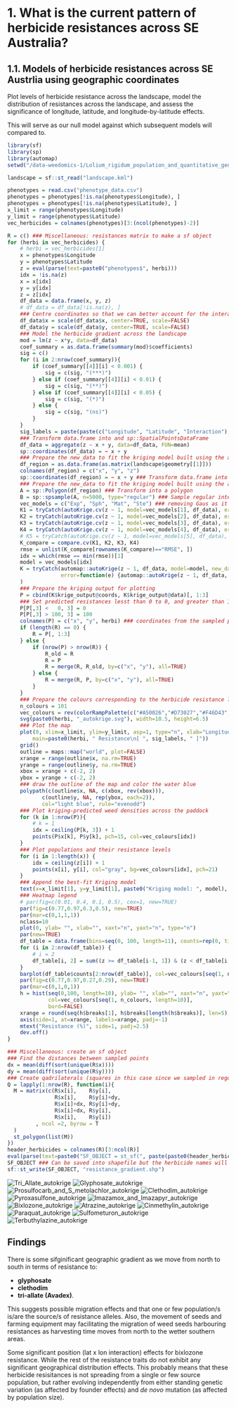 # 1. What is the current pattern of herbicide resistances across SE Australia?

## 1.1. Models of herbicide resistances across SE Austrlia using geographic coordinates

Plot levels of herbicide resistance across the landscape, model the distribution of resistances across the landscape, and assess the significance of longitude, latitude, and longitude-by-latitude effects.

This will serve as our null model against which subsequent models will compared to.

```R
library(sf)
library(sp)
library(automap)
setwd("/data-weedomics-1/Lolium_rigidum_population_and_quantitative_genetics/res")

landscape = sf::st_read("landscape.kml")

phenotypes = read.csv("phenotype_data.csv")
phenotypes = phenotypes[!is.na(phenotypes$Longitude), ]
phenotypes = phenotypes[!is.na(phenotypes$Latitude), ]
x_limit = range(phenotypes$Longitude)
y_limit = range(phenotypes$Latitude)
vec_herbicides = colnames(phenotypes)[3:(ncol(phenotypes)-2)]

R = c() ### Miscellaneous: resistances matrix to make a sf object
for (herbi in vec_herbicides) {
    # herbi = vec_herbicides[1]
    x = phenotypes$Longitude
    y = phenotypes$Latitude
    z = eval(parse(text=paste0("phenotypes$", herbi)))
    idx = !is.na(z)
    x = x[idx]
    y = y[idx]
    z = z[idx]
    df_data = data.frame(x, y, z)
    # df_data = df_data[!is.na(z), ]
    ### Centre coordinates so that we can better account for the interaction effect
    df_data$x = scale(df_data$x, center=TRUE, scale=FALSE)
    df_data$y = scale(df_data$y, center=TRUE, scale=FALSE)
    ### Model the herbicide gradient across the landscape
    mod = lm(z ~ x*y, data=df_data)
    coef_summary = as.data.frame(summary(mod)$coefficients)
    sig = c()
    for (i in 2:nrow(coef_summary)){
        if (coef_summary[[4]][i] < 0.001) {
            sig = c(sig, "(***)")
        } else if (coef_summary[[4]][i] < 0.01) {
            sig = c(sig, "(**)")
        } else if (coef_summary[[4]][i] < 0.05) {
            sig = c(sig, "(*)")
        } else {
            sig = c(sig, "(ns)")
        }
    }
    sig_labels = paste(paste(c("Longitude", "Latitude", "Interaction"), sig, sep=""), collapse=", ")
    ### Transform data.frame into and sp::SpatialPointsDataFrame
    df_data = aggregate(z ~ x + y, data=df_data, FUN=mean)
    sp::coordinates(df_data) = ~ x + y
    ### Prepare the new_data to fit the kriging model built using the above training data
    df_region = as.data.frame(as.matrix(landscape$geometry[[1]]))
    colnames(df_region) = c("x", "y", "z")
    sp::coordinates(df_region) = ~ x + y ### Transform data.frame into and sp::SpatialPointsDataFrame
    ### Prepare the new_data to fit the kriging model built using the above training data
    A = sp::Polygon(df_region) ### Transform into a polygon
    B = sp::spsample(A, n=5000, type="regular") ### Sample regular intervals across the polygon to approximate its area and shape
    vec_models = c("Exp", "Sph", "Mat", "Ste") ### removing Gaus as it results in a weir interpolation of Sakura
    K1 = tryCatch(autoKrige.cv(z ~ 1, model=vec_models[1], df_data), error=function(e){autoKrige.cv(z ~ 1, df_data)})
    K2 = tryCatch(autoKrige.cv(z ~ 1, model=vec_models[2], df_data), error=function(e){autoKrige.cv(z ~ 1, df_data)})
    K3 = tryCatch(autoKrige.cv(z ~ 1, model=vec_models[3], df_data), error=function(e){autoKrige.cv(z ~ 1, df_data)})
    K4 = tryCatch(autoKrige.cv(z ~ 1, model=vec_models[4], df_data), error=function(e){autoKrige.cv(z ~ 1, df_data)})
    # K5 = tryCatch(autoKrige.cv(z ~ 1, model=vec_models[5], df_data), error=function(e){autoKrige.cv(z ~ 1, df_data)})
    K_compare = compare.cv(K1, K2, K3, K4)
    rmse = unlist(K_compare[rownames(K_compare)=="RMSE", ])
    idx = which(rmse == min(rmse))[1]
    model = vec_models[idx]
    K = tryCatch(automap::autoKrige(z ~ 1, df_data, model=model, new_data=B),
                 error=function(e) {automap::autoKrige(z ~ 1, df_data, new_data=B)}
    )
    ### Prepare the kriging output for plotting
    P = cbind(K$krige_output@coords, K$krige_output@data)[, 1:3]
    ### Set predicted resistances lesst than 0 to 0, and greater than 100 to 100
    P[P[,3] <   0, 3] = 0
    P[P[,3] > 100, 3] = 100
    colnames(P) = c("x", "y", herbi) ### coordinates from the sampled points inside the paddock polygon and the krigng-predicted weed density, z
    if (length(R) == 0) {
        R = P[, 1:3]
    } else {
        if (nrow(P) > nrow(R)) {
            R_old = R
            R = P
            R = merge(R, R_old, by=c("x", "y"), all=TRUE)
        } else {
            R = merge(R, P, by=c("x", "y"), all=TRUE)
        }
    }
    ### Prepare the colours corresponding to the herbicide resistance levels
    n_colours = 101
    vec_colours = rev(colorRampPalette(c("#A50026","#D73027","#F46D43","#FDAE61","#FEE08B","#FFFFBF","#D9EF8B","#A6D96A","#66BD63","#1A9850","#006837"))(n_colours))
    svg(paste0(herbi, "_autokrige.svg"), width=10.5, height=6.5)
    ### Plot the map
    plot(0, xlim=x_limit, ylim=y_limit, asp=1, type="n", xlab="Longitude", ylab="Latitude",
        main=paste0(herbi, " Resistance\n[ ", sig_labels, " ]"))
    grid()
    outline = maps::map("world", plot=FALSE)
    xrange = range(outline$x, na.rm=TRUE)
    yrange = range(outline$y, na.rm=TRUE)
    xbox = xrange + c(-2, 2)
    ybox = yrange + c(-2, 2)
    ### draw the outline of the map and color the water blue
    polypath(c(outline$x, NA, c(xbox, rev(xbox))),
           c(outline$y, NA, rep(ybox, each=2)),
           col="light blue", rule="evenodd")
    ### Plot kriging-predicted weed densities across the paddock
    for (k in 1:nrow(P)){
        # k = 1
        idx = ceiling(P[k, 3]) + 1
        points(P$x[k], P$y[k], pch=15, col=vec_colours[idx])
    }
    ### Plot populations and their resistance levels
    for (i in 1:length(x)) {
        idx = ceiling(z[i]) + 1
        points(x[i], y[i], col="gray", bg=vec_colours[idx], pch=21)
    }
    ### Append the best-fit Kriging model
    text(x=x_limit[1], y=y_limit[1], paste0("Kriging model: ", model), pos=4)
    ### Heatmap legend
    # par(fig=c(0.01, 0.4, 0.1, 0.5), cex=1, new=TRUE)
    par(fig=c(0.77,0.97,0.3,0.5), new=TRUE)
    par(mar=c(0,1,1,1))
    nclass=10
    plot(0, ylab= "", xlab="", xaxt="n", yaxt="n", type="n")
    par(new=TRUE)
    df_table = data.frame(bins=seq(0, 100, length=11), counts=rep(0, times=11))
    for (i in 2:nrow(df_table)) {
        # i = 2
        df_table[i, 2] = sum((z >= df_table[i-1, 1]) & (z < df_table[i, 1]))
    }
    barplot(df_table$counts[2:nrow(df_table)], col=vec_colours[seq(1, n_colours, length=nclass)], bord=FALSE, las=1)
    par(fig=c(0.77,0.97,0.27,0.29), new=TRUE)
    par(mar=c(0,1,0,1))
    h = hist(seq(0,100, length=10), ylab= "", xlab="", xaxt="n", yaxt="n", las=1, main="", nclass=nclass, 
             col=vec_colours[seq(1, n_colours, length=10)],
             bord=FALSE)
    xrange = round(seq(h$breaks[1], h$breaks[length(h$breaks)], len=5), 2)
    axis(side=1, at=xrange, labels=xrange, padj=-1)
    mtext("Resistance (%)", side=1, padj=2.5)
    dev.off()
}

### Miscellaneous: create an sf object
### Find the distances between sampled points
dx = mean(diff(sort(unique(R$x))))
dy = mean(diff(sort(unique(R$y))))
### Create qadrilaterals (squares in this case since we sampled in regular intervals from the A, i.e. the landscape)
Q = lapply(1:nrow(R), function(i){
  M = matrix(c(R$x[i],    R$y[i],
               R$x[i],    R$y[i]+dy,
               R$x[i]+dx, R$y[i]+dy,
               R$x[i]+dx, R$y[i],
               R$x[i],    R$y[i])
         , ncol =2, byrow = T
  )
  st_polygon(list(M))
})
header_herbicides = colnames(R)[3:ncol(R)]
eval(parse(text=paste0("SF_OBJECT = st_sf(", paste(paste0(header_herbicides, "= R$", header_herbicides), collapse=", "), ", st_sfc(Q))")))
SF_OBJECT ### Can be saved into shapefile but the herbicide names will be trucated because of the inherent restrictions in the file format
sf::st_write(SF_OBJECT, "resistance_gradient.shp")
```

![Tri_Allate_autokrige](../res/Tri_Allate_autokrige.svg)
![Glyphosate_autokrige](../res/Glyphosate_autokrige.svg)
![Prosulfocarb_and_S_metolachlor_autokrige](../res/Prosulfocarb_and_S_metolachlor_autokrige.svg)
![Clethodim_autokrige](../res/Clethodim_autokrige.svg)
![Pyroxasulfone_autokrige](../res/Pyroxasulfone_autokrige.svg)
![Imazamox_and_Imazapyr_autokrige](../res/Imazamox_and_Imazapyr_autokrige.svg)
![Bixlozone_autokrige](../res/Bixlozone_autokrige.svg)
![Atrazine_autokrige](../res/Atrazine_autokrige.svg)
![Cinmethylin_autokrige](../res/Cinmethylin_autokrige.svg)
![Paraquat_autokrige](../res/Paraquat_autokrige.svg)
![Sulfometuron_autokrige](../res/Sulfometuron_autokrige.svg)
![Terbuthylazine_autokrige](../res/Terbuthylazine_autokrige.svg)

## Findings

There is some sifginificant geographic gradient as we move from north to south in terms of resistance to:

- **glyphosate**
- **clethodim**
- **tri-allate (Avadex)**.

This suggests possible migration effects and that one or few population/s is/are the source/s of resistance alleles. Also, the movement of seeds and farming equipment may facilitating the migration of weed seeds harbouring resistances as harvesting time moves from north to the wetter southern areas.

Some significant position (lat x lon interaction) effects for bixlozone resistance. While the rest of the resistance traits do not exhibit any significant geographical distribution effects. This probably means that these herbicide resisitances is not spreading from a single or few source population, but rather evolving independently from either standing genetic variation (as affected by founder effects) and *de novo* mutation (as affected by population size).
